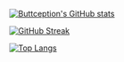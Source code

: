 [![Buttception's GitHub stats](https://github-readme-stats.vercel.app/api?username=buttception&count_private=true&show_icons=true&theme=dark)](https://github.com/anuraghazra/github-readme-stats)

[![GitHub Streak](https://github-readme-streak-stats.herokuapp.com/?user=buttception&theme=dark)](https://git.io/streak-stats)

[![Top Langs](https://github-readme-stats.vercel.app/api/top-langs/?username=buttception&layout=compact&theme=dark)](https://github.com/anuraghazra/github-readme-stats)
